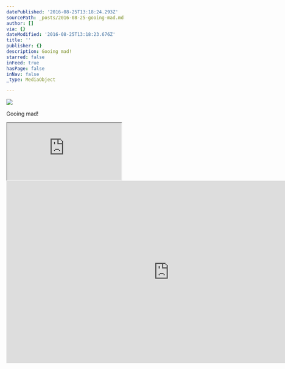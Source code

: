 ```yaml
---
datePublished: '2016-08-25T13:18:24.293Z'
sourcePath: _posts/2016-08-25-gooing-mad.md
author: []
via: {}
dateModified: '2016-08-25T13:18:23.676Z'
title: ''
publisher: {}
description: Gooing mad!
starred: false
inFeed: true
hasPage: false
inNav: false
_type: MediaObject

---
```

![](https://the-grid-user-content.s3-us-west-2.amazonaws.com/e3b3bb76-7b18-45f7-88da-6c263e77295f.jpg)

Gooing mad!

<iframe src="https://the-grid.github.io/ed-location/?latitude=20&amp;longitude=-35&amp;zoom=16&amp;address=Kalimantan%20Timur%2C%20Indonesia" style=""></iframe>

<iframe src="https://cdn.embedly.com/widgets/media.html?src=https%3A%2F%2Fwww.youtube.com%2Fembed%2FmD5IsXPPaV0%3Ffeature%3Doembed&amp;url=http%3A%2F%2Fwww.youtube.com%2Fwatch%3Fv%3DmD5IsXPPaV0&amp;image=https%3A%2F%2Fi.ytimg.com%2Fvi%2FmD5IsXPPaV0%2Fhqdefault.jpg&amp;key=b7d04c9b404c499eba89ee7072e1c4f7&amp;type=text%2Fhtml&amp;schema=youtube" width="854" height="480" scrolling="no" frameborder="0" allowfullscreen="" style=""></iframe>